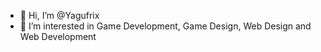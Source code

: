 - 👋 Hi, I’m @Yagufrix
- 👀 I’m interested in Game Development, Game Design, Web Design and Web Development
